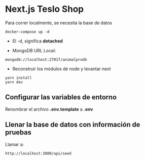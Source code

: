 # Next.js Teslo Shop
Para correr localmente, se necesita la base de datos
```
docker-compose up -d
```

* El -d, significa __detached__

* MongoDB URL Local:
```
mongodb://localhost:27017/animalprodb
```

* Reconstruir los módulos de node y levantar next
```
yarn install
yarn dev
```

## Configurar las variables de entorno
Renombrar el archivo __.env.template__ a __.env__

## Llenar la base de datos con información de pruebas

Llamar a:
```
http://localhost:3000/api/seed
```
